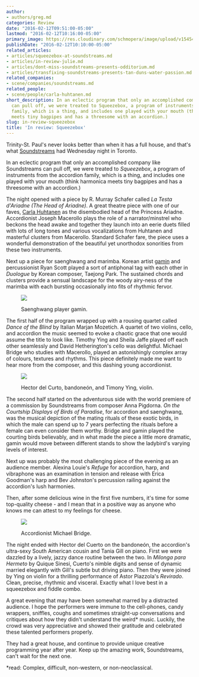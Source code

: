 ```yaml
---
author:
- authors/greg.md
categories: Review
date: "2016-02-12T09:51:00-05:00"
lastmod: "2016-02-12T10:16:00-05:00"
primary_image: https://res.cloudinary.com/schmopera/image/upload/v1545409169/media/webhook-uploads/1455288996398/Carla-Huhtanen-and-Joseph-Macerollo_La-Testa-dAdrianeSquare.jpg.jpg
publishDate: "2016-02-12T10:10:00-05:00"
related_articles:
- articles/squeezebox-at-soundstreams.md
- articles/in-review-julie.md
- articles/dont-miss-soundstreams-presents-odditorium.md
- articles/transfixing-soundstreams-presents-tan-duns-water-passion.md
related_companies:
- scene/companies/soundstreams.md
related_people:
- scene/people/carla-huhtanen.md
short_description: In an eclectic program that only an accomplished company like Soundstreams
  can pull off, we were treated to Squeezebox, a program of instruments from the accordion
  family, which is a thing, and includes one played with your mouth (think harmonica
  meets tiny bagpipes and has a threesome with an accordion.)
slug: in-review-squeezebox
title: 'In review: Squeezebox'
---
```


Trinity-St. Paul's never looks better than when it has a full house, and that's what [Soundstreams](/scene/companies/soundstreams/) had Wednesday night in Toronto.

In an eclectic program that only an accomplished company like Soundstreams can pull off, we were treated to *Squeezebox*, a program of instruments from the accordion family, which is a thing, and includes one played with your mouth (think harmonica meets tiny bagpipes and has a threesome with an accordion.) 

The night opened with a piece by R. Murray Schafer called *La Testa d'Ariadne (The Head of Ariadne)*. A great theatre piece with one of our faves, [Carla Huhtanen](/scene/people/carla-huhtanen/) as the disembodied head of the Princess Ariadne. Accordionist Joseph Macerollo plays the role of a narrator/minstrel who beckons the head awake and together they launch into an eerie duets filled with lots of long tones and various vocalizations from Huhtanen and masterful clusters from Macerollo. Standard Schafer fare, the piece uses a wonderful demonstration of the beautiful yet unorthodox sonorities from these two instruments.

Next up a piece for saenghwang and marimba. Korean artist [gamin](http://gamin-music.com/profile?ckattempt=1) and percussionist Ryan Scott played a sort of antiphonal tag with each other in *Duologue* by Korean composer, Taejong Park. The sustained chords and clusters provide a sensual landscape for the woody airy-ness of the marimba with each bursting occasionally into fits of rhythmic fervor.

<figure data-type="image">

![](https://res.cloudinary.com/schmopera/image/upload/v1545409169/media/webhook-uploads/1455289135523/gamin.jpg.jpg)<figcaption>Saenghwang player gamin.</figcaption>
</figure>

The first half of the program wrapped up with a rousing quartet called *Dance of the Blind* by Italian Marjan Mozetich. A quartet of two violins, cello, and accordion the music seemed to evoke a chaotic grace that one would assume the title to look like. Timothy Ying and Sheila Jaffe played off each other seamlessly and David Hetherington's cello was delightful. Michael Bridge who studies with Macerollo, played an astonishingly complex array of colours, textures and rhythms. This piece definitely made me want to hear more from the composer, and this dashing young accordionist.

<figure data-type="image">

![](https://res.cloudinary.com/schmopera/image/upload/v1545409169/media/webhook-uploads/1455289195484/Hector-del-Curto-and-Timothy-Ying.jpg.jpg)<figcaption>Hector del Curto, bandoneón, and Timony Ying, violin.</figcaption>
</figure>

The second half started on the adventurous side with the world premiere of a commission by Soundstreams from composer Anna Pigdorna. *On the Courtship Displays of Birds of Paradise*, for accordion and saenghwang, was the musical depiction of the mating rituals of these exotic birds, in which the male can spend up to 7 years perfecting the rituals before a female can even consider them worthy. Bridge and gamin played the courting birds believably, and in what made the piece a little more dramatic, gamin would move between different stands to show the ladybird's varying levels of interest.

Next up was probably the most challenging piece of the evening as an audience member. Alexina Louie's *Refuge* for accordion, harp, and vibraphone was an examination in tension and release with Erica Goodman's harp and Bev Johnston's percussion railing against the accordion's lush harmonies.

Then, after some delicious wine in the first five numbers, it's time for some top-quality cheese - and I mean that in a positive way as anyone who knows me can attest to my feelings for cheese.

<figure data-type="image">

![](https://res.cloudinary.com/schmopera/image/upload/v1545409169/media/webhook-uploads/1455289262047/Michael-Bridge.jpg.jpg)
<figcaption>Accordionist Michael Bridge.</figcaption>
</figure>

The night ended with Hector del Cuerto on the bandoneón, the accordion's ultra-sexy South American cousin and Tania Gill on piano. First we were dazzled by a lively, jazzy dance routine between the two. In *Milonga para Hermeto* by Quique Sinesi, Cuerto's nimble digits and sense of dynamic married elegantly with Gill's subtle but driving piano. Then they were joined by Ying on violin for a thrilling performance of Astor Piazzola's *Revirado*. Clean, precise, rhythmic and visceral. Exactly what I love best in a squeezebox and fiddle combo.

A great evening that may have been somewhat marred by a distracted audience. I hope the performers were immune to the cell-phones, candy wrappers, sniffles, coughs and sometimes straight-up conversations and critiques about how they didn't understand the weird\* music. Luckily,  the crowd was very appreciative and showed their gratitude and celebrated these talented performers properly.

They had a great house, and continue to provide unique creative programming year after year. Keep up the amazing work, Soundstreams, can't wait for the next one.


*read: Complex, difficult, non-western, or non-neoclassical.

